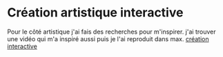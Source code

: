 # Création artistique interactive
Pour le côté artistique j'ai fais des recherches pour m'inspirer. j'ai trouver une vidéo qui m'a inspiré aussi puis je l'ai reproduit dans max.
[création interactive](https://youtu.be/qpILdWYjV24)
